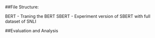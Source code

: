 ##File Structure:

BERT - Traning the BERT
SBERT - Experiment version of SBERT with full dataset of SNLI

##Evaluation and Analysis

